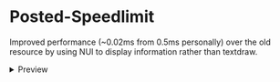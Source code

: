 # Posted-Speedlimit
Improved performance (~0.02ms from 0.5ms personally) over the old resource by using NUI to display information rather than textdraw.

<details>
<summary>Preview</summary>
<img src="https://cdn.izmystic.dev/images/ev6orgkj.png"/>
</details>
